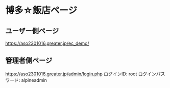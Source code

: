 # 博多☆飯店ページ

## ユーザー側ページ
https://aso2301016.greater.jp/ec_demo/

## 管理者側ページ
https://aso2301016.greater.jp/admin/login.php
ログインID: root
ログインパスワード: alpineadmin
